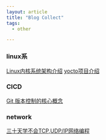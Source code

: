 ```yaml
---
layout: article
title: "Blog Collect"
tags:
  - other

---
```

### linux系

[Linux内核系统架构介绍](https://mp.weixin.qq.com/s/Wl8sYr9ydrLCBpTdFamFnw)
[yocto项目介绍](https://developer.ibm.com/zh/tutorials/l-yocto-linux/)

### CICD

[Git 版本控制的核心概念](https://mp.weixin.qq.com/s/vfyKgfsyacGx4uyhzJI3-A)

### network

[三十天学不会TCP,UDP/IP网络编程](https://rogerzhu.gitbooks.io/-tcp-udp-ip/content/)

